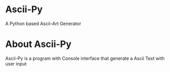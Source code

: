 # Ascii-Py
A Python based Ascii-Art Generator

# About Ascii-Py
Ascii-Py is a program with Console interface that generate a Ascii Text with user input
